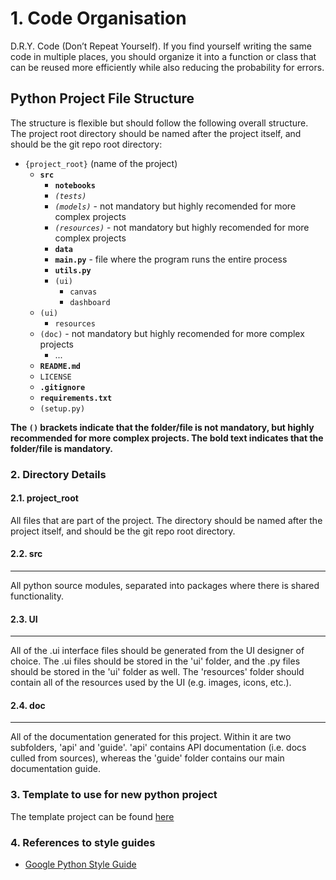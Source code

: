 # 1. Code Organisation

D.R.Y. Code (Don’t Repeat Yourself). If you find yourself writing the same code in multiple places, you should organize it into a function or class that can be reused more efficiently while also reducing the probability for errors.


## Python Project File Structure

The structure is flexible but should follow the following overall structure. The project root directory should be named after the project itself, and should be the git repo root directory:

* `{project_root}` (name of the project)
   * **`src`**
        * **`notebooks`**
        * *`(tests)`*
        * *`(models)`* - not mandatory but highly recomended for more complex projects
        * *`(resources)`* - not mandatory but highly recomended for more complex projects
        * **`data`**
        * **`main.py`** - file where the program runs the entire process
        * **`utils.py`**
        * `(ui)`
            * `canvas`
            * `dashboard`
    * `(ui)`
        * `resources`
    * `(doc)` - not mandatory but highly recomended for more complex projects
        * ...
    * **`README.md`**
    * `LICENSE`
    * **`.gitignore`**
    * **`requirements.txt`**
    * `(setup.py)`

**The `()` brackets indicate that the folder/file is not mandatory, but highly recommended for more complex projects. The **bold** text indicates that the folder/file is mandatory.**

### 2. Directory Details

#### 2.1. project_root

All files that are part of the project. The directory should be named after the project itself, and should be the git repo root directory.

#### 2.2. src
--------
All python source modules, separated into packages where there is shared functionality.

#### 2.3. UI
-------
All of the .ui interface files should be generated from the UI designer of choice. The .ui files should be stored in the 'ui' folder, and the .py files should be stored in the 'ui' folder as well. The 'resources' folder should contain all of the resources used by the UI (e.g. images, icons, etc.).

#### 2.4. doc
--------
All of the documentation generated for this project. Within it are two subfolders, 'api' and 'guide'. 'api' contains API documentation (i.e. docs culled from sources), whereas the 'guide' folder contains our main documentation guide.

### 3. Template to use for new python project

The template project can be found [here](
    https://github.com/EG-ResearchAndDevelopment/new_project_template)

### 4. References to style guides

* [Google Python Style Guide](https://google.github.io/styleguide/pyguide.html)